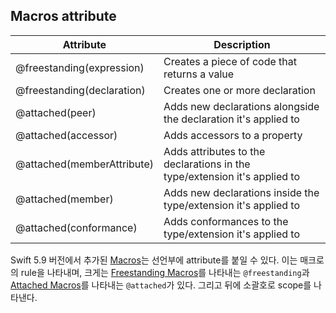 ## Macros attribute

|Attribute|Description|
|---|---|
|@freestanding(expression)|Creates a piece of code that returns a value|
|@freestanding(declaration)|Creates one or more declaration|
|@attached(peer)|Adds new declarations alongside the declaration it's applied to|
|@attached(accessor)|Adds accessors to a property|
|@attached(memberAttribute)|Adds attributes to the declarations in the type/extension it's applied to|
|@attached(member)|Adds new declarations inside the type/extension it's applied to|
|@attached(conformance)|Adds conformances to the type/extension it's applied to|

Swift 5.9 버전에서 추가된 [Macros](./macros.md)는 선언부에 attribute를 붙일 수 있다. 이는 매크로의 rule을 나타내며, 크게는 [Freestanding Macros](./macros.md/#freestanding-macros)를 나타내는 `@freestanding`과 [Attached Macros](./macros.md/#attached-macros)를 나타내는 `@attached`가 있다. 그리고 뒤에 소괄호로 scope를 나타낸다.